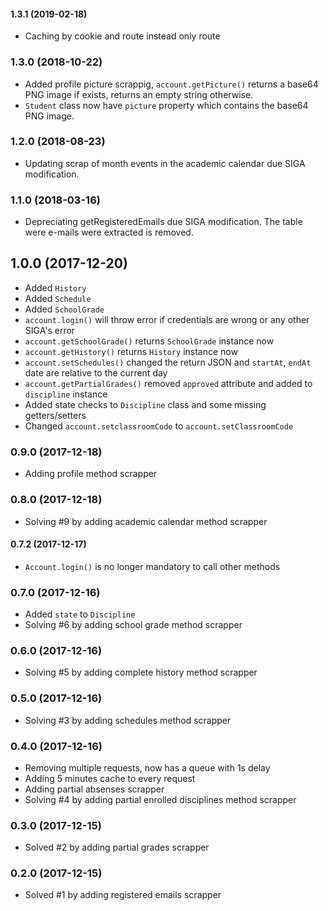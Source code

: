 #### 1.3.1 (2019-02-18)

- Caching by cookie and route instead only route

### 1.3.0 (2018-10-22)

- Added profile picture scrappig, `account.getPicture()` returns a base64 PNG image if exists, returns an empty string otherwise.
- `Student` class now have `picture` property which contains the base64 PNG image.

### 1.2.0 (2018-08-23)

- Updating scrap of month events in the academic calendar due SIGA modification.

### 1.1.0 (2018-03-16)

- Depreciating getRegisteredEmails due SIGA modification. The table were e-mails were extracted is removed.

## 1.0.0 (2017-12-20)

- Added `History`
- Added `Schedule`
- Added `SchoolGrade`
- `account.login()` will throw error if credentials are wrong or any other SIGA's error
- `account.getSchoolGrade()` returns `SchoolGrade` instance now
- `account.getHistory()` returns `History` instance now
- `account.setSchedules()` changed the return JSON and `startAt`, `endAt` date are relative to the current day
- `account.getPartialGrades()` removed `approved` attribute and added to `discipline` instance
- Added state checks to `Discipline` class and some missing getters/setters
- Changed `account.setclassroomCode` to `account.setClassroomCode`


### 0.9.0 (2017-12-18)

- Adding profile method scrapper

### 0.8.0 (2017-12-18)

- Solving #9 by adding academic calendar method scrapper


#### 0.7.2 (2017-12-17)

- `Account.login()` is no longer mandatory to call other methods

### 0.7.0 (2017-12-16)

- Added `state` to `Discipline`
- Solving #6 by adding school grade method scrapper

### 0.6.0 (2017-12-16)

- Solving #5 by adding complete history method scrapper

### 0.5.0 (2017-12-16)

- Solving #3 by adding schedules method scrapper


### 0.4.0 (2017-12-16)

- Removing multiple requests, now has a queue with 1s delay
- Adding 5 minutes cache to every request
- Adding partial absenses scrapper
- Solving #4 by adding partial enrolled disciplines method scrapper

### 0.3.0 (2017-12-15)

- Solved #2 by adding partial grades scrapper

### 0.2.0 (2017-12-15)

- Solved #1 by adding registered emails scrapper
